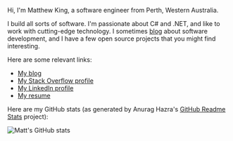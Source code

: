 Hi, I'm Matthew King, a software engineer from Perth, Western Australia.

I build all sorts of software. I'm passionate about C# and .NET, and like to work with cutting-edge technology.
I sometimes [blog](https://mking.net/blog) about software development, and I have a few open source projects that you might find interesting.

Here are some relevant links:

* [My blog](https://mking.net/blog)
* [My Stack Overflow profile](https://www.stackoverflow.com/users/286936/matthewking)
* [My LinkedIn profile](https://www.linkedin.com/in/MatthewKingAU)
* [My resume](https://mking.net/resume)

Here are my GitHub stats (as generated by Anurag Hazra's [GitHub Readme Stats](https://github.com/anuraghazra/github-readme-stats) project):

![Matt's GitHub stats](https://github-readme-stats.vercel.app/api?username=MatthewKing&count_private=true&show_icons=true)
